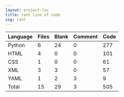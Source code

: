 ```yaml
---
layout: project-loc
title: rant Line of code
ssg: rant
---
```

<div class="table-responsive">
<table class="table">
<thead><tr>
<th>Language</th>
<th>Files</th>
<th>Blank</th>
<th>Comment</th>
<th>Code</th>
</tr></thead><tbody>
<tr><td>Python</td><td> 6</td><td> 24</td><td> 0</td><td> 277</td></tr>
<tr><td>HTML</td><td> 4</td><td> 0</td><td> 0</td><td> 101</td></tr>
<tr><td>CSS</td><td> 1</td><td> 0</td><td> 0</td><td> 61</td></tr>
<tr><td>XML</td><td> 3</td><td> 3</td><td> 0</td><td> 57</td></tr>
<tr><td>YAML</td><td> 1</td><td> 2</td><td> 3</td><td> 9</td></tr>
<tr><td>Total</td><td>15</td><td>29</td><td>3</td><td>505</td></tr>
</tbody></table></div>
